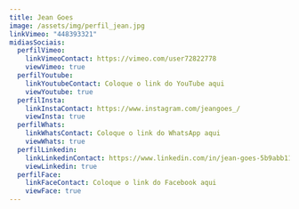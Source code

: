 ```yaml
---
title: Jean Goes
image: /assets/img/perfil_jean.jpg
linkVimeo: "448393321"
midiasSociais:
  perfilVimeo:
    linkVimeoContact: https://vimeo.com/user72822778
    viewVimeo: true
  perfilYoutube:
    linkYoutubeContact: Coloque o link do YouTube aqui
    viewYoutube: true
  perfilInsta:
    linkInstaContact: https://www.instagram.com/jeangoes_/
    viewInsta: true
  perfilWhats:
    linkWhatsContact: Coloque o link do WhatsApp aqui
    viewWhats: true
  perfilLinkedin:
    linkLinkedinContact: https://www.linkedin.com/in/jean-goes-5b9abb11a/
    viewLinkedin: true
  perfilFace:
    linkFaceContact: Coloque o link do Facebook aqui
    viewFace: true
---
```

